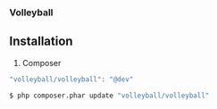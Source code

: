 ### Volleyball
## Installation

1) Composer
```js
"volleyball/volleyball": "@dev"
```

```bash
$ php composer.phar update "volleyball/volleyball"

